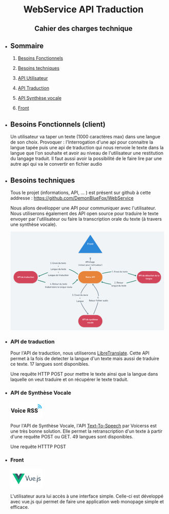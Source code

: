 # <center>WebService API Traduction</center>
## <center>**Cahier des charges technique**</center>

* ## Sommaire

    1. [Besoins Fonctionnels](#Fonctionnels)

    2. [Besoins techniques](#Techniques)

    3. [API Utilisateur](#Utilisateur)

    4. [API Traduction](#Taduction)

    5. [API Synthèse vocale](#Vocale)

    6. [Front](#Front)

<div style="page-break-after: always; visibility: hidden"> 
</div>

<a name="Fonctionnels"></a>

* ## Besoins Fonctionnels (client)

    Un utilisateur va taper un texte (1000 caractères max) dans une langue de son choix. Provoquer : l'Interrogation d'une api pour connaitre la langue tapée puis une api de traduction qui nous renvoie le texte dans la langue que l'on souhaite et avoir au niveau de l'utilisateur une restitution du langage traduit. 
    Il faut aussi avoir la possibilité de le faire lire par une autre api qui va le convertir en fichier audio

<a name="Techniques"></a>

* ## Besoins techniques

    Tous le projet (informations, API, ... ) est présent sur github à cette addresse : https://github.com/DemonBlueFox/WebService

    Nous allons devélopper une API pour communiquer avec l'utilisateur. Nous utiliserons également des API open source pour traduire le texte envoyer par l'utilisateur ou faire la transcription orale du texte (à travers une synthèse vocale).

    ![](Architecture_des_API.png)
<div style="page-break-after: always; visibility: hidden"> 
</div>

<a name="Traduction"></a>

* ### API de traduction
    Pour l'API de traduction, nous utiliserons [LibreTranslate](https://github.com/LibreTranslate/LibreTranslate). Cette API permet à la fois de detecter la langue d'un texte mais aussi de traduire ce texte. 17 langues sont disponibles.

    Une requête HTTP POST pour mettre le texte ainsi que la langue dans laquelle on veut traduire et on récupérer le texte traduit.

<a name="Vocale"></a>

* ### API de Synthèse Vocale 
    <img src="logo_voicerss.png" alt="logo_voicerss" width="100"/>

    Pour l'API de Synthèse Vocale, l'API [Text-To-Speech](https://www.voicerss.org/api/) par Voicerss est une très bonne solution. Elle permet la retranscription d'un texte à partir d'une requête POST ou GET. 49 langues sont disponibles.

    Une requête HTTTP POST 

<a name="Front"></a>

* ### Front
    <img src="VueJS.png" alt="VueJS" width="100"/>

    L'utilisateur aura lui accès à une interface simple. Celle-ci est développé avec vue.js qui permet de faire une application web monopage simple et efficace.